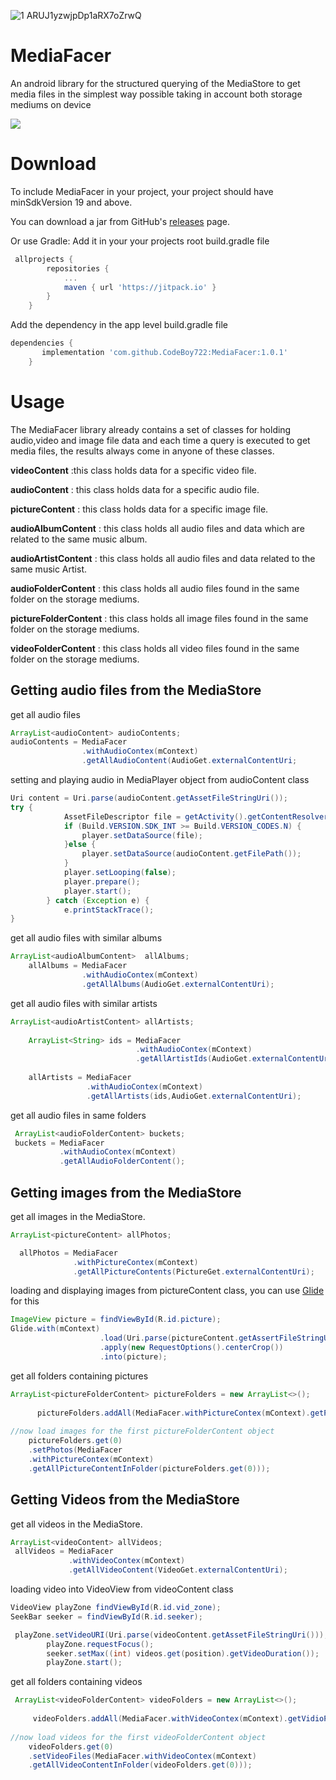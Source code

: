 ![1 ARUJ1yzwjpDp1aRX7oZrwQ](https://user-images.githubusercontent.com/38490494/79076003-7aa64880-7cee-11ea-9bef-6dbfc908e1c3.png)

# MediaFacer
An android library for the structured querying of the MediaStore to  get media files in the simplest way possible taking in account both storage mediums on device

[![](https://jitpack.io/v/CodeBoy722/MediaFacer.svg)](https://jitpack.io/#CodeBoy722/MediaFacer)

# Download
To include MediaFacer in your project, your project should have minSdkVersion 19 and above.

You can download a jar from GitHub's [releases](https://github.com/CodeBoy722/MediaFacer/releases) page.

Or use Gradle:
Add it in your your projects root build.gradle file 

```gradle
 allprojects {
		repositories {
			...
			maven { url 'https://jitpack.io' }
		}
	}   
```

Add the dependency in the app level build.gradle file

```gradle
dependencies {
	   implementation 'com.github.CodeBoy722:MediaFacer:1.0.1'
	}
```
	
# Usage 
The MediaFacer library already contains a set of classes for holding audio,video and image file data and each time a query is executed to get media files, the results always come in anyone of these classes.

**videoContent** :this class holds data for a specific video file.

**audioContent** : this class holds data for a specific audio file.

**pictureContent** : this class holds data for a specific image file.

**audioAlbumContent** : this class holds all audio files and data which are related to the same music album.

**audioArtistContent** : this class holds all audio files and data related to the same music Artist.

**audioFolderContent** : this class holds all audio files found in the same folder on the storage mediums.

**pictureFolderContent** : this class holds all image files found in the same folder on the storage mediums.

**videoFolderContent** : this class holds all video files found in the same folder on the storage mediums.  

## Getting audio files from the MediaStore

get all audio files

```java
ArrayList<audioContent> audioContents;
audioContents = MediaFacer
                .withAudioContex(mContext)
                .getAllAudioContent(AudioGet.externalContentUri;
```

setting and playing audio in MediaPlayer object from audioContent class

```java
Uri content = Uri.parse(audioContent.getAssetFileStringUri());
try {
            AssetFileDescriptor file = getActivity().getContentResolver().openAssetFileDescriptor(content, "r");
            if (Build.VERSION.SDK_INT >= Build.VERSION_CODES.N) {
                player.setDataSource(file);
            }else {
                player.setDataSource(audioContent.getFilePath());
            }
            player.setLooping(false);
            player.prepare();
            player.start();
        } catch (Exception e) {
            e.printStackTrace();
}
```

get all audio files with similar albums

```java
ArrayList<audioAlbumContent>  allAlbums;
    allAlbums = MediaFacer
                .withAudioContex(mContext)
                .getAllAlbums(AudioGet.externalContentUri);
```

get all audio files with similar artists 

```java
ArrayList<audioArtistContent> allArtists;
    
    ArrayList<String> ids = MediaFacer
                            .withAudioContex(mContext)
                            .getAllArtistIds(AudioGet.externalContentUri);
			    
    allArtists = MediaFacer
                 .withAudioContex(mContext)
                 .getAllArtists(ids,AudioGet.externalContentUri);
```

get all audio files in same folders

```java
 ArrayList<audioFolderContent> buckets;
 buckets = MediaFacer
           .withAudioContex(mContext)
           .getAllAudioFolderContent();

```
   
## Getting images from the MediaStore

get all images in the MediaStore.

```java
ArrayList<pictureContent> allPhotos;

  allPhotos = MediaFacer
              .withPictureContex(mContext)
              .getAllPictureContents(PictureGet.externalContentUri);
```

loading and displaying images from pictureContent class,
 you can use [Glide](https://github.com/bumptech/glide) for this

```java
ImageView picture = findViewById(R.id.picture);
Glide.with(mContext)
                    .load(Uri.parse(pictureContent.getAssertFileStringUri()))
                    .apply(new RequestOptions().centerCrop())
                    .into(picture);
```

get all folders containing pictures

```java
ArrayList<pictureFolderContent> pictureFolders = new ArrayList<>();
      
      pictureFolders.addAll(MediaFacer.withPictureContex(mContext).getPicturePaths());
	
//now load images for the first pictureFolderContent object
	pictureFolders.get(0)
	.setPhotos(MediaFacer
	.withPictureContex(mContext)
	.getAllPictureContentInFolder(pictureFolders.get(0)));	
```

## Getting Videos from the MediaStore

get all videos in the MediaStore.

```java
ArrayList<videoContent> allVideos;
 allVideos = MediaFacer
             .withVideoContex(mContext)
             .getAllVideoContent(VideoGet.externalContentUri);
```

loading video into VideoView from videoContent class

```java
VideoView playZone findViewById(R.id.vid_zone);
SeekBar seeker = findViewById(R.id.seeker);

 playZone.setVideoURI(Uri.parse(videoContent.getAssetFileStringUri()));
        playZone.requestFocus();
        seeker.setMax((int) videos.get(position).getVideoDuration());
        playZone.start();
```

get all folders containing videos

```java
 ArrayList<videoFolderContent> videoFolders = new ArrayList<>();
      
     videoFolders.addAll(MediaFacer.withVideoContex(mContext).getVidioPaths(VideoGet.externalContentUri));
	
//now load videos for the first videoFolderContent object
	videoFolders.get(0)
	.setVideoFiles(MediaFacer.withVideoContex(mContext)
	.getAllVideoContentInFolder(videoFolders.get(0)));
```







